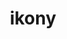 ---
layout: layouts/sablona__galerie.njk
title:  ikony
foto: /img/uploads/bohorodice_optimized.jpg
alt: bohorodice 
foto2: /img/uploads/bohorodice-papir.jpg
alt: bohorodice2
foto3: /img/uploads/sv_gorazd.jpg
alt: svGorazd
foto4: /img/uploads/zvestovani.jpg
alt: zvestováni
foto5:
foto6:
tags: galerie
---